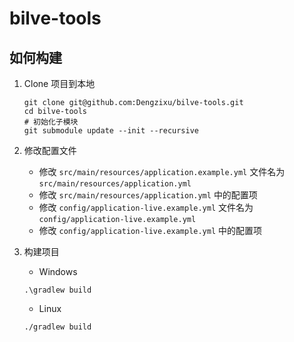 # bilve-tools

## 如何构建

1. Clone 项目到本地

    ```shell
    git clone git@github.com:Dengzixu/bilve-tools.git
    cd bilve-tools
    # 初始化子模块
    git submodule update --init --recursive
    ```
2. 修改配置文件

    * 修改 `src/main/resources/application.example.yml` 文件名为 `src/main/resources/application.yml`
    * 修改 `src/main/resources/application.yml` 中的配置项
    * 修改 `config/application-live.example.yml` 文件名为 `config/application-live.example.yml`
    * 修改 `config/application-live.example.yml` 中的配置项

3. 构建项目
   * Windows
   ```shell
   .\gradlew build
   ```
   
   * Linux
   ```shell
   ./gradlew build
   ```